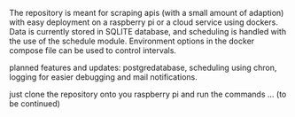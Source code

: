 The repository is meant for scraping  apis (with a small amount of adaption) with easy deployment on a raspberry pi or a cloud service using dockers. Data is currently stored in SQLITE database, and scheduling is handled with the use of the schedule module. Environment options in the docker compose file can be used to control intervals. 

planned features and updates: postgredatabase, scheduling using chron, logging for easier debugging and mail notifications.  

just clone the repository onto you raspberry pi and run the commands ... (to be continued)
